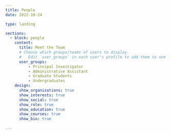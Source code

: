 ```yaml
---
title: People
date: 2022-10-24

type: landing

sections:
  - block: people
    content:
      title: Meet the Team
      # Choose which groups/teams of users to display.
      #   Edit `user_groups` in each user's profile to add them to one or more of these groups.
      user_groups:
          - Principal Investigator
          - Administrative Assistant
          - Graduate Students
          - Undergraduates
    design:
      show_organizations: true
      show_interests: true
      show_social: true
      show_role: true
      show_education: true
      show_courses: true
      show_bio: true
     
---
```

